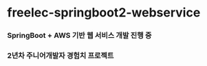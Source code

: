 # freelec-springboot2-webservice

<h3> SpringBoot + AWS 기반 웹 서비스 개발 진행 중 </h3>
<h3> 2년차 주니어개발자 경험치 프로젝트 </h3>
